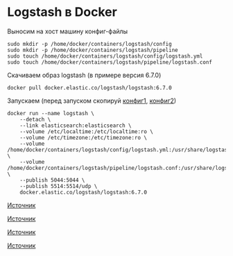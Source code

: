 # Logstash в Docker

Выносим на хост машину конфиг-файлы

    sudo mkdir -p /home/docker/containers/logstash/config
    sudo mkdir -p /home/docker/containers/logstash/pipeline
    sudo touch /home/docker/containers/logstash/config/logstash.yml
    sudo touch /home/docker/containers/logstash/pipeline/logstash.conf

Скачиваем образ logstash (в примере версия 6.7.0)

    docker pull docker.elastic.co/logstash/logstash:6.7.0

Запускаем (перед запуском скопируй [конфиг1](https://github.com/chatlamin/ELK/blob/master/Docker-server/Logstash/config/logstash.yml), [конфиг2](https://github.com/chatlamin/ELK/blob/master/Docker-server/Logstash/pipeline/logstash.conf))

    docker run --name logstash \
        --detach \
        --link elasticsearch:elasticsearch \
        --volume /etc/localtime:/etc/localtime:ro \
        --volume /etc/timezone:/etc/timezone:ro \
        --volume /home/docker/containers/logstash/config/logstash.yml:/usr/share/logstash/config/logstash.yml \
        --volume /home/docker/containers/logstash/pipeline/logstash.conf:/usr/share/logstash/pipeline/logstash.conf \
        --publish 5044:5044 \
        --publish 5514:5514/udp \
        docker.elastic.co/logstash/logstash:6.7.0

[Источник](https://github.com/deviantony/docker-elk/tree/master/logstash)

[Источник](https://github.com/elastic/stack-docker/blob/master/docker-compose.yml)

[Источник](https://github.com/elastic/logstash-docker/blob/master/build/logstash/config/logstash-oss.yml)

[Источник](https://github.com/elastic/logstash-docker/blob/master/build/logstash/config/pipelines.yml)
